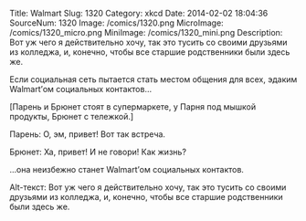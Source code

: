 Title: Walmart 
Slug: 1320 
Category: xkcd 
Date: 2014-02-02 18:04:36 
SourceNum: 1320 
Image: /comics/1320.png 
MicroImage: /comics/1320_micro.png 
MiniImage: /comics/1320_mini.png 
Description: Вот уж чего я действительно хочу, так это тусить со своими друзьями из колледжа, и, конечно, чтобы все старшие родственники были здесь же. 

Если социальная сеть пытается стать местом общения для всех, эдаким Walmart’ом социальных контактов…

[Парень и Брюнет стоят в супермаркете, у Парня под мышкой продукты, Брюнет с тележкой.]

Парень: О, эм, привет! Вот так встреча.

Брюнет: Ха, привет! И не говори! Как жизнь?

…она неизбежно станет Walmart’ом социальных контактов.

Alt-текст: Вот уж чего я действительно хочу, так это тусить со своими друзьями из колледжа, и, конечно, чтобы все старшие родственники были здесь же.